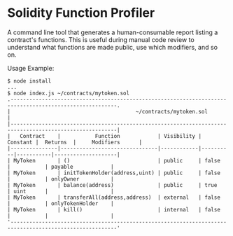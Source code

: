 # Solidity Function Profiler

A command line tool that generates a human-consumable report listing a contract's functions. This is useful during manual code review to understand what functions are made public, use which modifiers, and so on.

Usage Example:

```
$ node install
...
$ node index.js ~/contracts/mytoken.sol
.--------------------------------------------------------------------------------------------------------.
|                                        ~/contracts/mytoken.sol                                         |
|--------------------------------------------------------------------------------------------------------|
|   Contract    |           Function            | Visibility | Constant |  Returns  |     Modifiers      |
|---------------|-------------------------------|------------|----------|-----------|--------------------|
| MyToken       | ()                            | public     | false    |           | payable            |
| MyToken       | initTokenHolder(address,uint) | public     | false    |           | onlyOwner          |
| MyToken       | balance(address)              | public     | true     | uint      |                    |
| MyToken       | transferAll(address,address)  | external   | false    |           | onlyTokenHolder    |
| MyToken       | kill()                        | internal   | false    |           |                    |
'--------------------------------------------------------------------------------------------------------'
```

